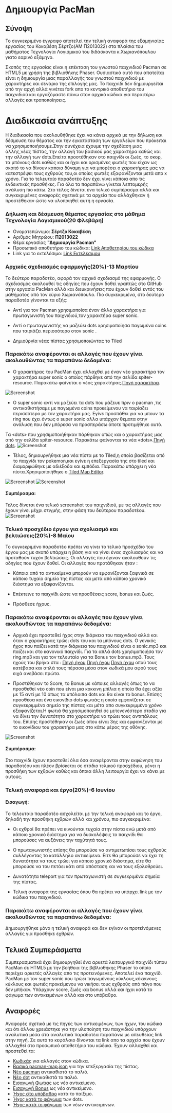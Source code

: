 # Δημιουργία PacMan
## Σύνοψη

Το συγκεκριμένο έγγραφο  αποτελεί την τελική αναφορά της εξαμηνιαίας εργασίας του Κοκαβέση Σέρτζο(ΑΜ Π2013022) στα πλαίσια
του μαθήματος Τεχνολογία Λογισμικού του διδάσκοντα κ.Χωριανόπουλου γιατο εαρινό εξάμηνο.

Σκοπός της εργασίας είναι η επέκταση του γνωστού παιχνιδιού Pacman σε HTML5 με χρήση της βιβλιοθήκης Phaser.
Ουσιαστικά αυτό που απατείται είναι η δημιουργία μιας παραλλαγής του γνωστού παιχνιδιού με χαρακτήρες και σενάριο της
επιλογής μας. Το παιχνίδι δεν δημιουργείται από την αρχή αλλά γινέται fork απο το κεντρικό αποθετήριο του παιχνιδιού και
εργαζόμαστε πάνω στον αρχικό κώδικα για περαιτέρω αλλαγές και τροποποίησεις.

# Διαδικασία ανάπτυξης

Η διαδικασία που ακολουθήθηκε έχει να κάνει αρχικά με την δήλωση και δέσμευση του θέματος και την εγκατάσταση των εργαλείων
που πρόκειται να χρησιμοποιήσουμε.Στην συνέχεια έχουμε την σχεδίαση μιας άλλης,νέας πίστας, την αλλαγή του βασικού μας χαρακτήρα 
καθώς και την αλλαγή των dots.Eπείτα προστέθηκαν στο παιχνίδι οι ζωές, το σκορ, τα μπόνους dots καθώς και οι ήχοι και ορισμένες
φωτιές που είχαν ως σκοπό το να δίνουν καποια δύναμη για να μπορέσει ο χαρακτήρας μας να κατεστρέψει τους εχθρούς του,οι οποίες
φωτιές εξαφανίζονται μετά απο x χρόνο. Για το τελευταίο παραδοτέο δεν έχει γίνει κάποια απο τις ενδεικτικές προσθήκες.
Για όλα τα παραπάνω γίνεται λεπτομερής ανάλυση πιο κάτω.
Στο τέλος δίνεται ένα τελικό συμπέρασμα αλλά και συγκεκριμένες αναφορές σχετικά με τα αρχεία που αλλάχθηκαν ή προστέθηκαν
ώστε να υλοποιηθεί αυτή η εργασία.

### Δήλωση και δέσμευση θέματος εργασίας στο μάθημα Τεχνολογία Λογισμικού(20 Φλεβάρη)

*  Ονοματεπώνυμο: **Σέρτζο Κοκαβέση**
*  Αριθμός Μητρώου: **Π2013022**
*  Θέμα εργασίας **"Δημιουργία Pacman"**
*  Προσωπικό αποθετήριο του κώδικα: [Link Αποθετηρίου του κώδικα](https://github.com/p13koka/pacman)
*  Link για το εκτελέσιμο: [Link Εκτελέσιμου](https://p13koka.github.io/pacman/)


### Αρχικός σχεδιασμός εφαρμογής(20%)-13 Μαρτίου

Το δεύτερο παραδοτέο, αφορά τον αρχικό σχεδιασμό της εφαρμογής.
Ο σχεδιασμός ακολουθεί τις οδηγίες που έχουν δοθεί γραπτώς στο GitHub στην εργασία PacMan αλλά και διευκρινήσεις
που έχουν δοθεί εντός του μαθήματος από τον κύριο Χωριανόπουλο. Πιο συγκεκριμένα, στο δεύτερο παραδοτέο γίνονται τα εξής:

* Αντί για τον Pacman χρησιμοποίσα έναν άλλο χαρακτήρα για πρωταγωνιστή του παιχνιδιού,τον χαρακτήρα super sonic.

* Αντί ο πρωταγωνιστής να μαζεύει dots xρησιμοποίησα παγωμένα coins  που ταιριάζει περισσότερο στον  sonic .

*  Δημιούργία νέας πίστας χρησιμοποιώντας το Tiled

### Παρακάτω αναφέρονται οι αλλαγές που έχουν γίνει ακολουθώντας τα παραπάνω δεδομένα:

*  O χαρακτήρας του PacMan έχει αλλαχθεί με έναν νέο χαρακτήρα τον χαρακτήρα super sonic  ο οποίος πάρθηκε από την σελίδα 
spiter-resource.
Παρακάτω φαίνεται ο νέος χαρακτήρας.[Πηγή χαρακτήρα](https://www.spriters-resource.com/game_boy_advance/sonicadv3/sheet/7143/).

![Screenshot](pacman.png)

*  Ο super sonic αντί να μαζεύει τα dots που μάζευε πριν ο pacman ,τις αντικαθιστήσαμε με παγωμένα coins προκείμενου να ταιρίαζει 
περισσότερο με τον χαρακτήρα μας. Εγίνε προσπάθει για να μπουν τα ring που έχει όντως ο super sonic αλλα υπάρχαν θέματα στην ανάλυση 
που δεν μπόρεσα να προσπεράσω όποτε προτιμήθηκε αυτό.

Τα «dots» που χρησιμοποιήθηκαν πάρθηκαν οπώς και ο χαρακτήρας μας από την σελίδα spiter-resource.
Παρακάτω  φαίνονται τα νέα «dots».[Πηγή dots](https://www.spriters-resource.com/game_boy_advance/sonicadv3/sheet/7143/).
![Screenshot](dot.png)

*  Τέλος, δημιουργήθηκε μια νέα πίστα με το Tiled,η οποία βασίζεται από το παιχνίδι τον pokemon,και εγίνε η επεξεργασία της στο tiled 
και διαμορφώθηκε με αδιέξοδα και εμπόδια.
Παρακάτω υπάρχει η νέα πίστα.Χρησιμοποιήθηκε ο [Tiled Map Editor](http://www.mapeditor.org/).

![Screenshot](pacman-tiles.png)
![Screenshot](pista.png)

#### Συμπέρασμα:

Τέλος δίνεται ένα τελικό screenshot του παιχνιδιού, με τις αλλαγές που έχουν γίνει μέχρι στιγμής, στην φάση του δεύτερου παραδοτέου.
![Screenshot](game1.png)


### Τελικό προσχέδιο έργου για σχολιασμό και βελτιώσεις(20%)-8 Μαίου

To συγκεκριμένο παραδοτέο πρέπει να γίνει το τελικό προσχέδιο του έργου μας με σκοπό υπάρχει η βάση για να γίνει ένας 
σχολιασμός και να προταθούν τυχόν βελτιώσεις. Οι αλλαγές που έγιναν ακολουθούν τις οδηγίες που έχουν δοθεί. Οι αλλαγές που προτάθηκαν ήταν  :
*  Κάποια από τα αντικείμενα μπορούν να εμφανίζονται ξαφνικά σε κάποιο τυχαίο σημείο της πίστας και μετά από κάποιο χρονικό διάστημα να εξαφανίζονται.

*  Επέκτεινε το παιχνίδι ώστε να προσθέσεις score, bonus και ζωές.

*  Πρόσθεσε ήχους.

### Παρακάτω αναφέρονται οι αλλαγές που έχουν γίνει ακολουθώντας τα παραπάνω δεδομένα:

* Αρχικά έχει προστεθεί ήχος στην διάρκεια του παιχνιδιού αλλά και όταν ο χαρακτήρας τρώει dots του και τα μπόνους dots.
O γενικός ήχος που παίζει κατά την διάρκεια του παιχνιδιού είναι ο sonic.mp3 και παίζει και στο κανονικό παιχνίδι.
Για τα απλά dots χρησιμοποιήσα τον ring.mp3 και για τον τελευταίο για τα Bonus τον bonus.mp3.
Toυς ηχούς του βρήκα στα :
[Πηγή ήχου](http://soundbible.com/1770-Ray-Gun.html)
[Πηγή ήχου](http://www.zedge.net/ringtone/406936/)
[Πηγή ήχου](https://downloads.khinsider.com/game-soundtracks/album/sonic-the-hedgehog-2-original-soundtrack/05-emerald-hill-zone-2-player-.mp3)
oπού τους κατέβασα και απλά τους πέρασα μέσα στον κωδικά μου αφού τους ειχά ανεβάσει πρώτα.

* Προστέθηκαν το Score, το Bonus με κάποιες αλλαγές όπως το  να προσθεθεί  νέo coin που είναι μια κοκκινη μπίλια η οποία  θα έχει
αξία με 15 αντί με 10 όπως τα υπόλοιπα dots και θα είναι το bonus. 
Επίσης προσθέσα και ένα εικονίδιο dots φωτιάς η οποία εμφανίζεται σε συγκεκριμμένο σημείο
της πίστας και μέτα απο συγκεκριμμένο χρόνο εξαφανίζεται.Η φωτιά θα χρησιμοποιηθεί σε 
μετεγενέστερο σταδίο για να δίνει την δυνατότητα στο χαρακτήρα να τρώει τους αντιπάλους του.
Επίσης προστέθηκαν οι ζωές όπου είναι 3ης και εμφανίζονται με το εικονίδιου του χαρακτήρα μας
στο κάτω μέρος της οθόνης.

![Screenshot](game2.png)  

#### Συμπέρασμα:
Στο παιχνίδι έχουν προστεθεί όλα όσα αναφέρονται στην εκφώνηση του παραδοτέου και πλέον βρίσκεται σε στάδιο τελικού προσχέδιου,
μένει η προσθήκη των εχθρών καθώς και όποια άλλη λειτουργία έχει να κάνει με αυτούς.

### Τελική αναφορά και έργο(20%)-6 Ιουνίου

#### Εισαγωγή:

Το τελευταίο παραδοτέο ασχολείται με την τελική αναφορά και το έργο, δηλαδή την προσθήκη εχθρών αλλά και χρόνου, πιο συγκεκριμένα:

*  Οι εχθροί θα πρέπει να κινούνται τυχαία στην πίστα ενώ μετά από κάποιο χρονικό διάστημα για να δυσκολέψεις το παιχνίδι θα μπορούσες να αυξάνεις την ταχύτητά τους.

*  Ο πρωταγωνιστής επίσης θα μπορούσε να αντιμετωπίσει τους εχθρούς συλλέγοντας το κατάλληλο αντικείμενο. Είτε θα μπορούσε να έχει τη δυνατότητα να τους τρώει για κάποιο χρονικό διάστημα, είτε θα μπορούσε να του πετάει κάτι από απόσταση και να τους εξολοθρεύει.

*  Δυνατότητα teleport για τον πρωταγωνιστή σε συγκεκριμένα σημεία της πίστας.

*  Τελική αναφορά της εργασίας όπου θα πρέπει να υπάρχει link με τον κώδικα του παιχνιδιού.


### Παρακάτω αναφέρονται οι αλλαγές που έχουν γίνει ακολουθώντας τα παραπάνω δεδομένα:

Δημιουργήθηκε μόνο η τελική αναφορά και δεν εγίναν οι προτείνόμενες αλλαγές για προσθήκε εχθρών.


## Τελικά Συμπεράσματα

Συμπερασματικά έχει  δημιουργηθεί ένα αρκετά λειτουργικό παιχνίδι τύπου PacMan σε HTML5 με την βοήθεια της βιβλιοθήκης Phaser 
το οποίο περιέχει αρκετές αλλαγές απο τις προτεινόμενες. 
Αποτελεί ένα παιχνίδι PacMan με τον super sonic  που τρώει παγωμένους κύκλους,κόκκινους κύκλους και φωτιές προκείμενου να νικήσει τους εχθρούς από πάγο που δεν μπήκαν.
Υπάρχουν  score, ζωές και bonus αλλά και  ήχοι κατά το φάγωμα των αντικειμένων αλλά και στο υπόβαθρο.


## Αναφορές

Αναφορές σχετικά με τις πηγές των αντικειμένων, των ήχων, του κώδικα και ότι άλλου χρειάστηκε για την υλοποίηση του παιχνιδιού
υπάρχουν αναλυτικά μέσα στα αναλυτικά παραδοτέα παραπάνω με απευθείας link στην πηγή. 
Σε αυτό το κεφάλαιο δίνονται τα link απο τα αρχεία που έχουν αλλαχθεί στο προσωπικό αποθετήριο του κώδικα.
Έχουν αλλαχθεί και προστεθεί τα:


*  [Κωδικάς](https://github.com/p13koka/pacman/blob/master/index.html) για αλλαγές στον κώδικα.
*  [Βασικό pacman-map.json](https://github.com/p13koka/pacman/blob/master/assets/pacman-map.json) για την επεξεργασία της πίστας.
*  [Νέο pacman](https://github.com/p13koka/pacman/blob/master/assets/pacman.png) αντικαθιστά το παλιό.
*  [Νέο dot](https://github.com/p13koka/pacman/blob/master/assets/dot.png) αντικαθιστά το παλιό.
*  [Εισαγωγή Φωτιας](https://github.com/p13koka/pacman/blob/master/assets/cherry.png) ως νέο αντικείμενο.
*  [Εισαγωγή Bonus](https://github.com/p13koka/pacman/blob/master/assets/serdot.png) ως νέο αντικείμενο.
*  [Ήχος στο υπόβαθρο](https://github.com/p13koka/pacman/blob/master/assets/sony.mp3) κατά το παίξιμο.
*  [Ήχος κατά το φάγωμα](https://github.com/p13koka/pacman/blob/master/assets/ring.mp3) των dots.
*  [Ήχος κατά το φάγωμα](https://github.com/p13koka/pacman/blob/master/assets/bonus.mp3) των νέων αντικειμένων.

